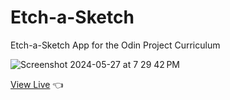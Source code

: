# Etch-a-Sketch
Etch-a-Sketch App for the Odin Project Curriculum

![Screenshot 2024-05-27 at 7 29 42 PM](https://github.com/JoeyCorbett/Etch-a-Sketch/assets/134228957/2e71f5e1-531b-4c76-8a00-c7fa00f61fa4)

[View Live](https://joeycorbett.github.io/Etch-a-Sketch/) 👈
